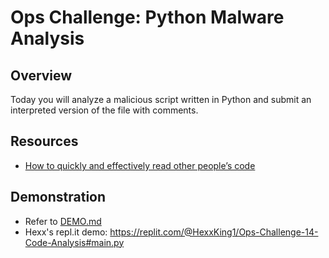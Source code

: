 # Ops Challenge: Python Malware Analysis

## Overview

Today you will analyze a malicious script written in Python and submit an interpreted version of the file with comments.

## Resources

- [How to quickly and effectively read other people’s code](https://selftaughtcoders.com/how-to-quickly-and-effectively-read-other-peoples-code/)

## Demonstration

- Refer to [DEMO.md](DEMO.md)
- Hexx's repl.it demo: <https://replit.com/@HexxKing1/Ops-Challenge-14-Code-Analysis#main.py>
